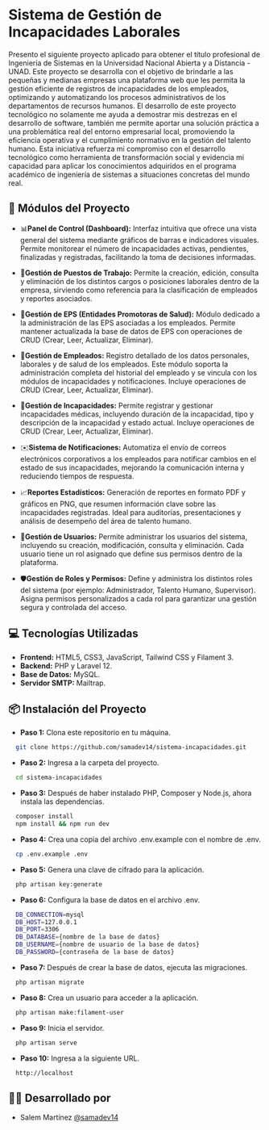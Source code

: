 # Sistema de Gestión de Incapacidades Laborales

Presento el siguiente proyecto aplicado para obtener el título profesional de Ingeniería de Sistemas en la Universidad Nacional Abierta y a Distancia - UNAD.
Este proyecto se desarrolla con el objetivo de brindarle a las pequeñas y medianas empresas una plataforma web que les permita la gestión eficiente de registros de incapacidades de los empleados, optimizando y automatizando los procesos administrativos de los departamentos de recursos humanos. El desarrollo de este proyecto tecnológico no solamente me ayuda a demostrar mis destrezas en el desarrollo de software, también me permite aportar una solución práctica a una problemática real del entorno empresarial local, promoviendo la eficiencia operativa y el cumplimiento normativo en la gestión del talento humano. Esta iniciativa refuerza mi compromiso con el desarrollo tecnológico como herramienta de transformación social y evidencia mi capacidad para aplicar los conocimientos adquiridos en el programa académico de ingeniería de sistemas a situaciones concretas del mundo real.

## 📝 Módulos del Proyecto

* 📊**Panel de Control (Dashboard):** Interfaz intuitiva que ofrece una vista general del sistema mediante gráficos de barras e indicadores visuales. Permite monitorear el número de incapacidades activas, pendientes, finalizadas y registradas, facilitando la toma de decisiones informadas.

* 💼**Gestión de Puestos de Trabajo:** Permite la creación, edición, consulta y eliminación de los distintos cargos o posiciones laborales dentro de la empresa, sirviendo como referencia para la clasificación de empleados y reportes asociados.

* 🏥**Gestión de EPS (Entidades Promotoras de Salud):** Módulo dedicado a la administración de las EPS asociadas a los empleados. Permite mantener actualizada la base de datos de EPS con operaciones de CRUD (Crear, Leer, Actualizar, Eliminar).

* 👥**Gestión de Empleados:** Registro detallado de los datos personales, laborales y de salud de los empleados. Este módulo soporta la administración completa del historial del empleado y se vincula con los módulos de incapacidades y notificaciones. Incluye operaciones de CRUD (Crear, Leer, Actualizar, Eliminar).

* 📝**Gestión de Incapacidades:** Permite registrar y gestionar incapacidades médicas, incluyendo duración de la incapacidad, tipo y descripción de la incapacidad y estado actual. Incluye operaciones de CRUD (Crear, Leer, Actualizar, Eliminar).

* ✉️**Sistema de Notificaciones:** Automatiza el envío de correos electrónicos corporativos a los empleados para notificar cambios en el estado de sus incapacidades, mejorando la comunicación interna y reduciendo tiempos de respuesta.

* 📈**Reportes Estadísticos:** Generación de reportes en formato PDF y gráficos en PNG, que resumen información clave sobre las incapacidades registradas. Ideal para auditorías, presentaciones y análisis de desempeño del área de talento humano.

* 🔐**Gestión de Usuarios:** Permite administrar los usuarios del sistema, incluyendo su creación, modificación, consulta y eliminación. Cada usuario tiene un rol asignado que define sus permisos dentro de la plataforma.

* 🛡️**Gestión de Roles y Permisos:** Define y administra los distintos roles del sistema (por ejemplo: Administrador, Talento Humano, Supervisor). Asigna permisos personalizados a cada rol para garantizar una gestión segura y controlada del acceso.

## 💻 Tecnologías Utilizadas

* **Frontend:** HTML5, CSS3, JavaScript, Tailwind CSS y Filament 3.
* **Backend:** PHP y Laravel 12.
* **Base de Datos:** MySQL.
* **Servidor SMTP:** Mailtrap.


## 📦 Instalación del Proyecto

* **Paso 1:** Clona este repositorio en tu máquina.

```bash
  git clone https://github.com/samadev14/sistema-incapacidades.git
```

* **Paso 2:** Ingresa a la carpeta del proyecto.

```bash
  cd sistema-incapacidades
```

* **Paso 3:** Después de haber instalado PHP, Composer y Node.js, ahora instala las dependencias.

```bash
  composer install
  npm install && npm run dev
```

* **Paso 4:** Crea una copia del archivo .env.example con el nombre de .env.

```bash
  cp .env.example .env
```

* **Paso 5:** Genera una clave de cifrado para la aplicación.

```bash
  php artisan key:generate
```

* **Paso 6:** Configura la base de datos en el archivo .env.

```bash
  DB_CONNECTION=mysql
  DB_HOST=127.0.0.1
  DB_PORT=3306
  DB_DATABASE={nombre de la base de datos}
  DB_USERNAME={nombre de usuario de la base de datos}
  DB_PASSWORD={contraseña de la base de datos}
```

* **Paso 7:** Después de crear la base de datos, ejecuta las migraciones.

```bash
  php artisan migrate
```

* **Paso 8:** Crea un usuario para acceder a la aplicación.

```bash
  php artisan make:filament-user
```

* **Paso 9:** Inicia el servidor.

```bash
  php artisan serve
```

* **Paso 10:** Ingresa a la siguiente URL.

```bash
  http://localhost
```
## 👨‍💻 Desarrollado por

- Salem Martínez [@samadev14](https://github.com/samadev14)